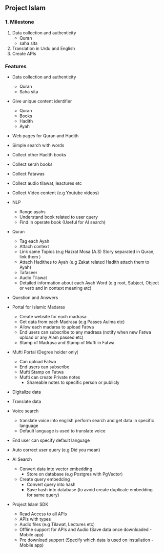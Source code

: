## Project Islam

### 1. Milestone

1. Data collection and authenticity
   - Quran
   - saha sita
2. Translation in Urdu and English
3. Create APIs

### Features

- Data collection and authenticity

  - Quran
  - Saha sita

- Give unique content identifier

  - Quran
  - Books
  - Hadith
  - Ayah

- Web pages for Quran and Hadith

- Simple search with words

- Collect other Hadith books

- Collect serah books

- Collect Fatawas

- Collect audio tilawat, leactures etc

- Collect Video content (e.g Youtube videos)

- NLP

  - Range ayahs
  - Understand book related to user query
  - Find in operate book (Useful for AI search)

- Quran

  - Tag each Ayah
  - Attach context
  - Link same Topics (e.g Hazrat Mosa (A.S) Story separated in Quran, link them )
  - Attach Hadithes to Ayah (e.g Zakat related Hadith attach them to Ayah)
  - Tafaseer
  - Audio Tilawat
  - Detailed information about each Ayah Word (e.g root, Subject, Object or verb and in context meaning etc)

- Question and Answers

- Portal for Islamic Madaras

  - Create website for each madrasa
  - Get data from each Madrasa (e.g Passes Aulma etc)
  - Allow each madarsa to upload Fatwa
  - End users can subscribe to any madrasa (notify when new Fatwa upload or any Alam passed etc)
  - Stamp of Madrasa and Stamp of Mufti in Fatwa

- Mufti Portal (Degree holder only)

  - Can upload Fatwa
  - End users can subscribe
  - Mufti Stamp on Fatwa
  - Mufti can create Private notes
    - Shareable notes to specific person or publicly

- Digitalize data

- Translate data

- Voice search

  - translate voice into english perform search and get data in specific language
  - Default language is used to translate voice

- End user can specify default language

- Auto correct user query (e.g Did you mean)

- AI Search

  - Convert data into vector embedding
    - Store on database (e.g Postgres with PgVector)
  - Create query embedding
    - Convert query into hash
    - Save hash into database (to avoid create duplicate embedding for same query)

- Project Islam SDK
  - Read Access to all APIs
  - APIs with types
  - Audio files (e.g Tilawat, Lectures etc)
  - Offline support for APIs and Audio (Save data once downloaded - Mobile app)
  - Pre download support (Specify which data is used on installation - Mobile app)
